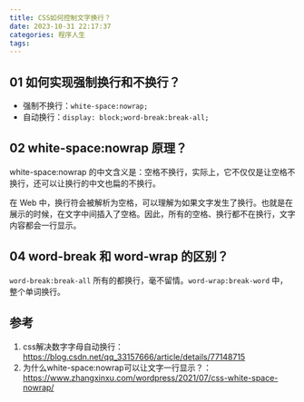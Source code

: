 ```yaml
---
title: CSS如何控制文字换行？
date: 2023-10-31 22:17:37
categories: 程序人生
tags:
---
```


## 01 如何实现强制换行和不换行？

- 强制不换行：`white-space:nowrap;`
- 自动换行：`display: block;word-break:break-all;`

## 02 white-space:nowrap 原理？

white-space:nowrap 的中文含义是：空格不换行，实际上，它不仅仅是让空格不换行，还可以让换行的中文也扁的不换行。

在 Web 中，换行符会被解析为空格，可以理解为如果文字发生了换行。也就是在展示的时候，在文字中间插入了空格。因此，所有的空格、换行都不在换行，文字内容都会一行显示。

## 04 word-break 和 word-wrap 的区别？

`word-break:break-all` 所有的都换行，毫不留情。`word-wrap:break-word` 中，整个单词换行。

## 参考

1. css解决数字字母自动换行：https://blog.csdn.net/qq_33157666/article/details/77148715
2. 为什么white-space:nowrap可以让文字一行显示？：https://www.zhangxinxu.com/wordpress/2021/07/css-white-space-nowrap/
